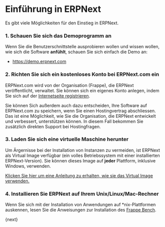 <!-- add-breadcrumbs -->
# Einführung in ERPNext


Es gibt viele Möglichkeiten für den Einstieg in ERPNext.

### 1\. Schauen Sie sich das Demoprogramm an

Wenn Sie die Benutzerschnittstelle ausprobieren wollen und wissen wollen, wie sich die Software **anfühlt**, schauen Sie sich einfach die Demo an:

* https://demo.erpnext.com

### 2\. Richten Sie sich ein kostenloses Konto bei ERPNext.com ein

ERPNext.com wird von der Organisation (Frappe), die ERPNext veröffentlicht, verwaltet. Sie können sich ein eigenes Konto anlegen, indem Sie sich auf der [Internetseite registrieren](https://erpnext.com).

Sie können Sich außerdem auch dazu entscheiden, Ihre Software auf ERPNext.com zu speichern, wenn Sie einen Hostingvertrag abschliessen. Das ist eine Möglichkeit, wie Sie die Organisation, die ERPNext entwickelt und verbessert, unterstützen können. In diesem Fall bekommen Sie zusätzlich direkten Support bei Hostingfragen.

### 3\. Laden Sie sich eine virtuelle Maschine herunter

Um Ärgernisse bei der Installation von Instanzen zu vermeiden, ist ERPNext als Virtual Image verfügbar (ein volles Betriebssystem mit einer installierten ERPNext-Version). Sie können dieses Image auf **jeder** Plattform, inklusive Windows, verwenden.

[Klicken Sie hier um eine Anleitung zu erhalten, wie sie das Virtual Image verwenden.](https://erpnext.com/download)

### 4\. Installieren Sie ERPNext auf Ihrem Unix/Linux/Mac-Rechner

Wenn Sie sich mit der Installation von Anwendungen auf *nix-Plattformen auskennen, lesen Sie die Anweisungen zur Installation des [Frappe Bench](https://github.com/frappe/bench).

{next}

